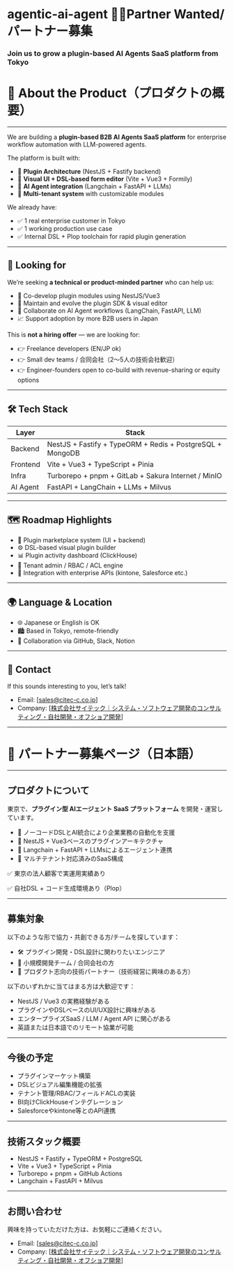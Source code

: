 # agentic-ai-agent 🤝🗾Partner Wanted/パートナー募集

### Join us to grow a plugin-based AI Agents SaaS platform from Tokyo

# 🧭 About the Product（プロダクトの概要）

---

We are building a **plugin-based B2B AI Agents SaaS platform** for enterprise workflow automation with LLM-powered agents.

The platform is built with:

- 🧩 **Plugin Architecture** (NestJS + Fastify backend)
- 🎨 **Visual UI + DSL-based form editor** (Vite + Vue3 + Formily)
- 🧠 **AI Agent integration** (Langchain + FastAPI + LLMs)
- 🏢 **Multi-tenant system** with customizable modules

We already have:

- ✅ 1 real enterprise customer in Tokyo
- ✅ 1 working production use case
- ✅ Internal DSL + Plop toolchain for rapid plugin generation

---

## 👥 Looking for

We’re seeking **a technical or product-minded partner** who can help us:

- 🚀 Co-develop plugin modules using NestJS/Vue3
- 🔌 Maintain and evolve the plugin SDK & visual editor
- 🧠 Collaborate on AI Agent workflows (LangChain, FastAPI, LLM)
- 📈 Support adoption by more B2B users in Japan

This is **not a hiring offer** — we are looking for:

- 👉 Freelance developers (EN/JP ok)
- 👉 Small dev teams / 合同会社（2〜5人の技術会社歓迎）
- 👉 Engineer-founders open to co-build with revenue-sharing or equity options

---

## 🛠️ Tech Stack

| Layer | Stack |
| --- | --- |
| Backend | NestJS + Fastify + TypeORM + Redis + PostgreSQL + MongoDB |
| Frontend | Vite + Vue3 + TypeScript + Pinia |
| Infra | Turborepo + pnpm + GitLab + Sakura Internet / MinIO |
| AI Agent | FastAPI + LangChain + LLMs + Milvus |

---

## 🗺️ Roadmap Highlights

- 🧩 Plugin marketplace system (UI + backend)
- ⚙️ DSL-based visual plugin builder
- 📊 Plugin activity dashboard (ClickHouse)
- 🔄 Tenant admin / RBAC / ACL engine
- 🤝 Integration with enterprise APIs  (kintone, Salesforce etc.)

---

## 🌍 Language & Location

- 🌐 Japanese or English is OK
- 🏙️ Based in Tokyo, remote-friendly
- 💬 Collaboration via GitHub, Slack, Notion

---

## 📩 Contact

If this sounds interesting to you, let’s talk!

- Email: [sales@citec-c.co.jp]
- Company: [[株式会社サイテック｜システム・ソフトウェア開発のコンサルティング・自社開発・オフショア開発](https://www.citec-c.co.jp/)]

---

# 🗾 パートナー募集ページ（日本語）

---

## プロダクトについて

東京で、**プラグイン型 AIエージェント SaaS プラットフォーム** を開発・運営しています。

- 🎯 ノーコードDSLとAI統合により企業業務の自動化を支援
- 🧩 NestJS + Vue3ベースのプラグインアーキテクチャ
- 🧠 Langchain + FastAPI + LLMsによるエージェント連携
- 🏢 マルチテナント対応済みのSaaS構成

✅ 東京の法人顧客で実運用実績あり

✅ 自社DSL + コード生成環境あり（Plop）

---

## 募集対象

以下のような形で協力・共創できる方/チームを探しています：

- 🛠️ プラグイン開発・DSL設計に関わりたいエンジニア
- 👥 小規模開発チーム / 合同会社の方
- 🤝 プロダクト志向の技術パートナー（技術経営に興味のある方）

以下のいずれかに当てはまる方は大歓迎です：

- NestJS / Vue3 の実務経験がある
- プラグインやDSLベースのUI/UX設計に興味がある
- エンタープライズSaaS / LLM / Agent API に関心がある
- 英語または日本語でのリモート協業が可能

---

## 今後の予定

- プラグインマーケット構築
- DSLビジュアル編集機能の拡張
- テナント管理/RBAC/フィールドACLの実装
- BI向けClickHouseインテグレーション
- Salesforceやkintone等とのAPI連携

---

## 技術スタック概要

- NestJS + Fastify + TypeORM + PostgreSQL
- Vite + Vue3 + TypeScript + Pinia
- Turborepo + pnpm + GitHub Actions
- Langchain + FastAPI + Milvus

---

## お問い合わせ

興味を持っていただけた方は、お気軽にご連絡ください。

- Email: [sales@citec-c.co.jp]
- Company: [[株式会社サイテック｜システム・ソフトウェア開発のコンサルティング・自社開発・オフショア開発](https://www.citec-c.co.jp/)]
